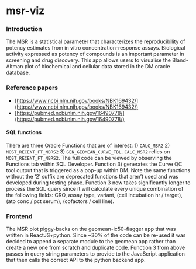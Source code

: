 # msr-viz

### Introduction

The MSR is a statistical parameter that characterizes the reproducibility of potency estimates from in vitro concentration-response assays. Biological activity expressed as potency of compounds is an important parameter in screening and drug discovery. This app allows users to visualise the Bland-Altman plot of biochemical and cellular data stored in the DM oracle database.

### Reference papers

- [https://www.ncbi.nlm.nih.gov/books/NBK169432/](https://www.ncbi.nlm.nih.gov/books/NBK169432/)
- [https://pubmed.ncbi.nlm.nih.gov/16490778/](https://pubmed.ncbi.nlm.nih.gov/16490778/)

#### SQL functions

There are three Oracle Functions that are of interest: 1) `CALC_MSR2` 2) `MOST_RECENT_FT_NBRS2` 3) `GEN_GEOMEAN_CURVE_TBL`. `CALC_MSR2` relies on `MOST_RECENT_FT_NBRS2`. The full code can be viewed by observing the Functions tab within SQL Developer. Function 3) generates the Curve QC tool output that is triggered as a pop-up within DM. Note the same functions without the ‘2’ suffix are deprecated functions that aren’t used and was developed during testing phase. Function 3 now takes significantly longer to process the SQL query since it will calculate every unique combination of the following fields: CRO, assay type, variant, (cell incubation hr / target), (atp conc / pct serum), (cofactors / cell line).

### Frontend

The MSR plot piggy-backs on the geomean-ic50-flagger app that was written in ReactJS+python. Since ~30% of the code can be re-used it was decided to append a separate module to the geomean app rather than create a new one from scratch and duplicate code. Function 3 from above passes in query string parameters to provide to the JavaScript application that then calls the correct API to the python backend app.
